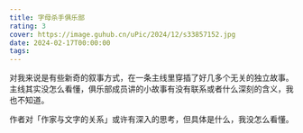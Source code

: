 ```yaml
---
title: 字母杀手俱乐部
rating: 3
cover: https://image.guhub.cn/uPic/2024/12/s33857152.jpg
date: 2024-02-17T00:00:00
tags:
---
```


对我来说是有些新奇的叙事方式，在一条主线里穿插了好几多个无关的独立故事。主线其实没怎么看懂，俱乐部成员讲的小故事有没有联系或者什么深刻的含义，我也不知道。

作者对「作家与文字的关系」或许有深入的思考，但具体是什么，我没怎么看懂。
